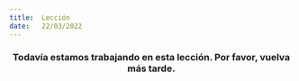 ```yaml
---
title:  Lección
date:   22/03/2022
---
```


### <center>Todavía estamos trabajando en esta lección. Por favor, vuelva más tarde.</center>